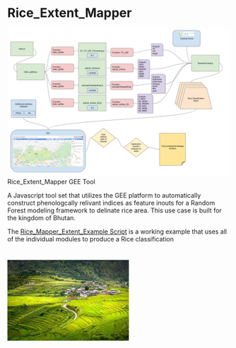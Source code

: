 # Rice_Extent_Mapper
![](Rice_Extent_Mapper_5_10_22.png)
Rice_Extent_Mapper GEE Tool


A Javascript tool set that utilizes the 
GEE platform to automatically construct phenologcally 
relivant indices as feature inouts for a Random Forest
modeling framework to delinate rice area. This use case is built for the kingdom of Bhutan.

The [Rice_Mapper_Extent_Example Script](https://code.earthengine.google.com/922ab930c8e63d175bc48f70e773c357) is a working example that uses all of the individual modules to produce a Rice classification
#
![](Bhutan_rice_image_1.jpg)
